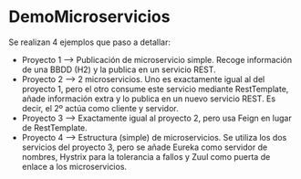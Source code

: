# DemoMicroservicios

Se realizan 4 ejemplos que paso a detallar:

- Proyecto 1 --> Publicación de microservicio simple. Recoge información de una BBDD (H2) y la publica en un servicio REST.
- Proyecto 2 --> 2 microservicios. Uno es exactamente igual al del proyecto 1, pero el otro consume este servicio mediante RestTemplate, añade información extra y lo publica en un nuevo servicio REST. Es decir, el 2º actúa como cliente y servidor.
- Proyecto 3 --> Exactamente igual al proyecto 2, pero usa Feign en lugar de RestTemplate.
- Proyecto 4 --> Estructura (simple) de microservicios. Se utiliza los dos servicios del proyecto 3, pero se añade Eureka como servidor de nombres, Hystrix para la tolerancia a fallos y Zuul como puerta de enlace a los microservicios.
